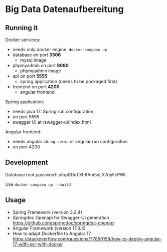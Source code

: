 # Big Data Datenaufbereitung

## Running it
Docker services:
- needs only docker engine: `docker-compose up`
- database on port <b>3306</b>
  - mysql image
- phpmyadmin on port <b>8080</b>
  - phpmyadmin image
- api on port <b>5555</b>
  - spring application (needs to be packaged first)
- frontend on port <b>4200</b>
  - angular frontend

Spring application:
- needs java 17: Spring run configuration
- on port 5555
- swagger UI at /swagger-ui/index.html

Angular frontend:
- needs angular cli: `ng serve` or angular run configuration
- on port 4200

## Development
Database root password: pfopSDuTXh6Am5yLX7dyFcPWt

Use `docker-compose up --build`

## Usage
- Spring Framework (version 3.2.4)
- Springdoc Openapi for Swagger-UI generation https://github.com/springdoc/springdoc-openapi
- Angular Framework (version 17.3.4)
- How to adapt Dockerfile to Angular 17 https://stackoverflow.com/questions/77850159/how-to-deploy-angular-17-with-ssr-with-docker
